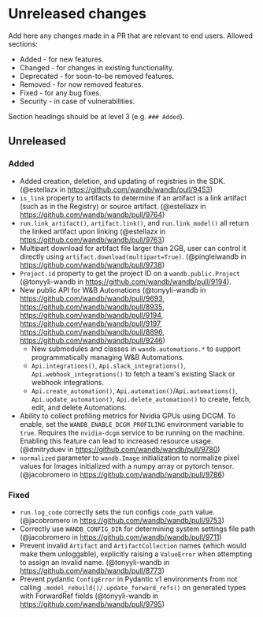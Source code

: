 # Unreleased changes

Add here any changes made in a PR that are relevant to end users. Allowed sections:

- Added - for new features.
- Changed - for changes in existing functionality.
- Deprecated - for soon-to-be removed features.
- Removed - for now removed features.
- Fixed - for any bug fixes.
- Security - in case of vulnerabilities.

Section headings should be at level 3 (e.g. `### Added`).

## Unreleased

### Added

- Added creation, deletion, and updating of registries in the SDK. (@estellazx in https://github.com/wandb/wandb/pull/9453)
- `is_link` property to artifacts to determine if an artifact is a link artifact (such as in the Registry) or source artifact. (@estellazx in https://github.com/wandb/wandb/pull/9764)
- `run.link_artifact()`, `artifact.link()`, and `run.link_model()` all return the linked artifact upon linking (@estellazx in https://github.com/wandb/wandb/pull/9763)
- Multipart download for artifact file larger than 2GB, user can control it directly using `artifact.download(multipart=True)`. (@pingleiwandb in https://github.com/wandb/wandb/pull/9738)
- `Project.id` property to get the project ID on a `wandb.public.Project` (@tonyyli-wandb in https://github.com/wandb/wandb/pull/9194).
- New public API for W&B Automations (@tonyyli-wandb in https://github.com/wandb/wandb/pull/9693, https://github.com/wandb/wandb/pull/8935, https://github.com/wandb/wandb/pull/9194, https://github.com/wandb/wandb/pull/9197, https://github.com/wandb/wandb/pull/8896, https://github.com/wandb/wandb/pull/9246)
  - New submodules and classes in `wandb.automations.*` to support programmatically managing W&B Automations.
  - `Api.integrations()`, `Api.slack_integrations()`, `Api.webhook_integrations()` to fetch a team's existing Slack or webhook integrations.
  - `Api.create_automation()`, `Api.automation()`/`Api.automations()`, `Api.update_automation()`, `Api.delete_automation()` to create, fetch, edit, and delete Automations.
- Ability to collect profiling metrics for Nvidia GPUs using DCGM. To enable, set the `WANDB_ENABLE_DCGM_PROFILING` environment variable to `true`. Requires the `nvidia-dcgm` service to be running on the machine. Enabling this feature can lead to increased resource usage. (@dmitryduev in https://github.com/wandb/wandb/pull/9780)
- `normalized` parameter to `wandb.Image` initialization to normalize pixel values for Images initialized with a numpy array or pytorch tensor. (@jacobromero in https://github.com/wandb/wandb/pull/9786)


### Fixed

- `run.log_code` correctly sets the run configs `code_path` value. (@jacobromero in https://github.com/wandb/wandb/pull/9753)
- Correctly use `WANDB_CONFIG_DIR` for determining system settings file path (@jacobromero in https://github.com/wandb/wandb/pull/9711)
- Prevent invalid `Artifact` and `ArtifactCollection` names (which would make them unloggable), explicitly raising a `ValueError` when attempting to assign an invalid name. (@tonyyli-wandb in https://github.com/wandb/wandb/pull/8773)
- Prevent pydantic `ConfigError` in Pydantic v1 environments from not calling `.model_rebuild()/.update_forward_refs()` on generated types with ForwardRef fields (@tonyyli-wandb in https://github.com/wandb/wandb/pull/9795)
